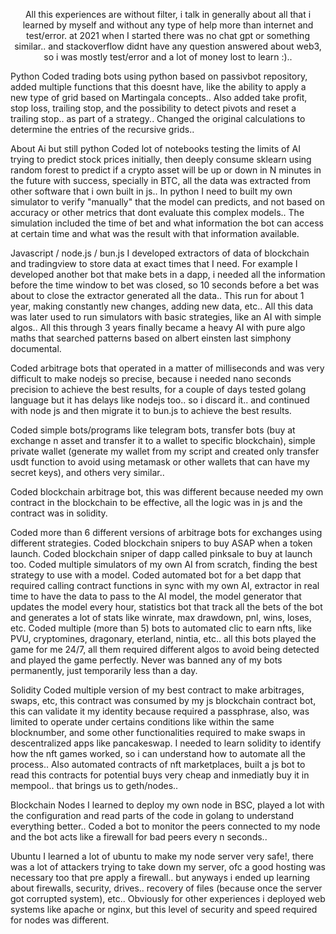 <p style="text-align:center">
All this experiences are without filter, i talk in generally about all that i learned by myself and without any type of help more than internet and test/error.
at 2021 when I started there was no chat gpt or something similar.. and stackoverflow didnt have any question answered about web3, so i was mostly test/error and a lot of money lost to learn :)..

Python
Coded trading bots using python based on passivbot repository, added multiple functions that this doesnt have, like the ability to apply a new type of grid based on Martingala concepts..
Also added take profit, stop loss, trailing stop, and the possibility to detect pivots and reset a trailing stop.. as part of a strategy..
Changed the original calculations to determine the entries of the recursive grids..

About Ai but still python
Coded lot of notebooks testing the limits of AI trying to predict stock prices initially, then deeply consume sklearn using random forest to predict if a crypto asset will be up or down in N minutes in the future with success, specially in BTC, all the data was extracted from other software that i own built in js..
In python I need to built my own simulator to verify "manually" that the model can predicts, and not based on accuracy or other metrics that dont evaluate this complex models..
The simulation included the time of bet and what information the bot can access at certain time and what was the result with that information available.

Javascript / node.js / bun.js
I developed extractors of data of blockchain and tradingview to store data at exact times that I need. For example I developed another bot that make bets in a dapp, i needed all the information before the time window to bet was closed, so 10 seconds before a bet was about to close the extractor generated all the data..
This run for about 1 year, making constantly new changes, adding new data, etc..
All this data was later used to run simulators with basic strategies, like an AI with simple algos..
All this through 3 years finally became a heavy AI with pure algo maths that searched patterns based on albert einsten last simphony documental.

Coded arbitrage bots that operated in a matter of milliseconds and was very difficult to make nodejs so precise, because i needed nano seconds precision to achieve the best results, for a couple of days tested golang language but it has delays like nodejs too.. so i discard it.. and continued with node js and then migrate it to bun.js to achieve the best results.

Coded simple bots/programs like telegram bots, transfer bots (buy at exchange n asset and transfer it to a wallet to specific blockchain), simple private wallet (generate my wallet from my script and created only transfer usdt function to avoid using metamask or other wallets that can have my secret keys), and others very similar..

Coded blockchain arbitrage bot, this was different because needed my own contract in the blockchain to be effective, all the logic was in js and the contract was in solidity.

Coded more than 6 different versions of arbitrage bots for exchanges using different strategies.
Coded blockchain snipers to buy ASAP when a token launch.
Coded blockchain sniper of dapp called pinksale to buy at launch too.
Coded multiple simulators of my own AI from scratch, finding the best strategy to use with a model.
Coded automated bot for a bet dapp that required calling contract functions in sync with my own AI, extractor in real time to have the data to pass to the AI model, the model generator that updates the model every hour, statistics bot that track all the bets of the bot and generates a lot of stats like winrate, max drawdown, pnl, wins, loses, etc.
Coded multiple (more than 5) bots to automated clic to earn nfts, like PVU, cryptomines, dragonary, eterland, nintia, etc.. all this bots played the game for me 24/7, all them required different algos to avoid being detected and played the game perfectly. Never was banned any of my bots permanently, just temporarily less than a day.

Solidity
Coded multiple version of my best contract to make arbitrages, swaps, etc, this contract was consumed by my js blockchain contract bot, this can validate it my identity because required a passphrase, also, was limited to operate under certains conditions like within the same blocknumber, and some other functionalities required to make swaps in descentralized apps like pancakeswap.
I needed to learn solidity to identify how the nft games worked, so i can understand how to automate all the process..
Also automated contracts of nft marketplaces, built a js bot to read this contracts for potential buys very cheap and inmediatly buy it in mempool.. that brings us to geth/nodes..

Blockchain Nodes
I learned to deploy my own node in BSC, played a lot with the configuration and read parts of the code in golang to understand everything better..
Coded a bot to monitor the peers connected to my node and the bot acts like a firewall for bad peers every n seconds..

Ubuntu
I learned a lot of ubuntu to make my node server very safe!, there was a lot of attackers trying to take down my server, ofc a good hosting was necessary too that pre apply a firewall.. but anyways i ended up learning about firewalls, security, drives.. recovery of files (because once the server got corrupted system), etc..
Obviously for other experiences i deployed web systems like apache or nginx, but this level of security and speed required for nodes was different.

</p>
